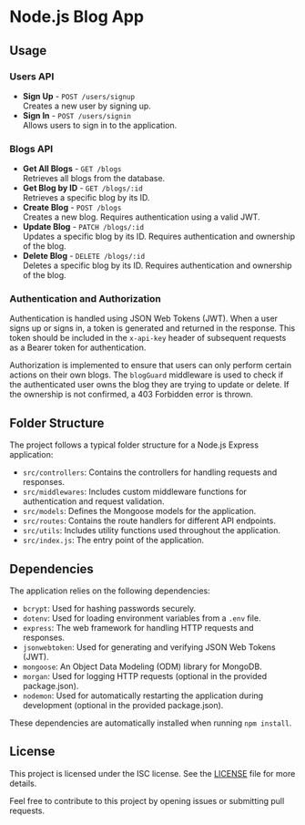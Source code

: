 <!DOCTYPE html>
<html lang="en">

<head>
  <meta charset="UTF-8">
  <meta name="viewport" content="width=device-width, initial-scale=1.0">
  <title>Node.js Blog App</title>
</head>

<body>
  <h1>Node.js Blog App</h1>

  <h2>Usage</h2>

  <h3>Users API</h3>
  <ul>
    <li>
      <strong>Sign Up</strong> - <code>POST /users/signup</code><br>
      Creates a new user by signing up.
    </li>
    <li>
      <strong>Sign In</strong> - <code>POST /users/signin</code><br>
      Allows users to sign in to the application.
    </li>
  </ul>

  <h3>Blogs API</h3>
  <ul>
    <li>
      <strong>Get All Blogs</strong> - <code>GET /blogs</code><br>
      Retrieves all blogs from the database.
    </li>
    <li>
      <strong>Get Blog by ID</strong> - <code>GET /blogs/:id</code><br>
      Retrieves a specific blog by its ID.
    </li>
    <li>
      <strong>Create Blog</strong> - <code>POST /blogs</code><br>
      Creates a new blog. Requires authentication using a valid JWT.
    </li>
    <li>
      <strong>Update Blog</strong> - <code>PATCH /blogs/:id</code><br>
      Updates a specific blog by its ID. Requires authentication and ownership of the blog.
    </li>
    <li>
      <strong>Delete Blog</strong> - <code>DELETE /blogs/:id</code><br>
      Deletes a specific blog by its ID. Requires authentication and ownership of the blog.
    </li>
  </ul>

  <h3>Authentication and Authorization</h3>
  <p>
    Authentication is handled using JSON Web Tokens (JWT). When a user signs up or signs in, a token is generated and
    returned in the response. This token should be included in the <code>x-api-key</code> header of subsequent requests as
    a Bearer token for authentication.
  </p>
  <p>
    Authorization is implemented to ensure that users can only perform certain actions on their own blogs. The
    <code>blogGuard</code> middleware is used to check if the authenticated user owns the blog they are trying to update or
    delete. If the ownership is not confirmed, a 403 Forbidden error is thrown.
  </p>

  <h2>Folder Structure</h2>
  <p>
    The project follows a typical folder structure for a Node.js Express application:
  </p>
  <ul>
    <li><code>src/controllers</code>: Contains the controllers for handling requests and responses.</li>
    <li><code>src/middlewares</code>: Includes custom middleware functions for authentication and request validation.</li>
    <li><code>src/models</code>: Defines the Mongoose models for the application.</li>
    <li><code>src/routes</code>: Contains the route handlers for different API endpoints.</li>
    <li><code>src/utils</code>: Includes utility functions used throughout the application.</li>
    <li><code>src/index.js</code>: The entry point of the application.</li>
  </ul>

  <h2>Dependencies</h2>
  <p>The application relies on the following dependencies:</p>
  <ul>
    <li><code>bcrypt</code>: Used for hashing passwords securely.</li>
    <li><code>dotenv</code>: Used for loading environment variables from a <code>.env</code> file.</li>
    <li><code>express</code>: The web framework for handling HTTP requests and responses.</li>
    <li><code>jsonwebtoken</code>: Used for generating and verifying JSON Web Tokens (JWT).</li>
    <li><code>mongoose</code>: An Object Data Modeling (ODM) library for MongoDB.</li>
    <li><code>morgan</code>: Used for logging HTTP requests (optional in the provided package.json).</li>
    <li><code>nodemon</code>: Used for automatically restarting the application during development (optional in the provided
      package.json).</li>
  </ul>

  <p>These dependencies are automatically installed when running <code>npm install</code>.</p>

  <h2>License</h2>
  <p>This project is licensed under the ISC license. See the <a href="LICENSE">LICENSE</a> file for more details.</p>

  <p>Feel free to contribute to this project by opening issues or submitting pull requests.</p>
</body>

</html>
